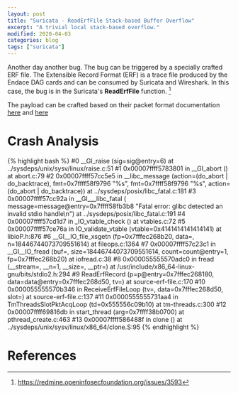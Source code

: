 ```yaml
---
layout: post
title: "Suricata - ReadErfFile Stack-based Buffer Overflow"
excerpt: "A trivial local stack-based overflow."
modified: 2020-04-03
categories: blog
tags: ["suricata"]
---
```


[^1]: <https://redmine.openinfosecfoundation.org/issues/3593>

Another day another bug. The bug can be triggered by a specially crafted ERF file. The Extensible Record Format (ERF) is a trace file produced by the Endace DAG cards and can be consumed by Suricata and Wireshark. In this case, the bug is in the Suricata's **ReadErfFile** function. [^1]

The payload can be crafted based on their packet format documentation [here](https://www.endace.com/erf-extensible-record-format-types.pdf) and [here](https://wiki.wireshark.org/ERF)

# Crash Analysis
{% highlight bash %}
#0  __GI_raise (sig=sig@entry=6) at ../sysdeps/unix/sysv/linux/raise.c:51
#1  0x00007ffff5783801 in __GI_abort () at abort.c:79
#2  0x00007ffff57cc5e5 in __libc_message (action=(do_abort | do_backtrace), fmt=0x7ffff58f9796 "%s", fmt=0x7ffff58f9796 "%s", 
    action=(do_abort | do_backtrace)) at ../sysdeps/posix/libc_fatal.c:181
#3  0x00007ffff57cc92a in __GI___libc_fatal (
    message=message@entry=0x7ffff58fb3b8 "Fatal error: glibc detected an invalid stdio handle\n")
    at ../sysdeps/posix/libc_fatal.c:191
#4  0x00007ffff57cd1d7 in _IO_vtable_check () at vtables.c:72
#5  0x00007ffff57ce76a in IO_validate_vtable (vtable=0x4141414141414141) at libioP.h:876
#6  __GI__IO_file_xsgetn (fp=0x7fffec268b20, data=<optimized out>, n=18446744073709551614) at fileops.c:1364
#7  0x00007ffff57c23c1 in __GI__IO_fread (buf=<optimized out>, size=18446744073709551614, count=count@entry=1, fp=0x7fffec268b20)
    at iofread.c:38
#8  0x000055555570adc0 in fread (__stream=<optimized out>, __n=1, __size=<optimized out>, __ptr=<optimized out>)
    at /usr/include/x86_64-linux-gnu/bits/stdio2.h:294
#9  ReadErfRecord (p=p@entry=0x7fffec268180, data=data@entry=0x7fffec268d50, tv=<optimized out>) at source-erf-file.c:170
#10 0x000055555570b346 in ReceiveErfFileLoop (tv=<optimized out>, data=0x7fffec268d50, slot=<optimized out>) at source-erf-file.c:137
#11 0x0000555555731aa4 in TmThreadsSlotPktAcqLoop (td=0x555556c09b10) at tm-threads.c:300
#12 0x00007ffff69816db in start_thread (arg=0x7ffff38b0700) at pthread_create.c:463
#13 0x00007ffff586488f in clone () at ../sysdeps/unix/sysv/linux/x86_64/clone.S:95
{% endhighlight %}

# References
